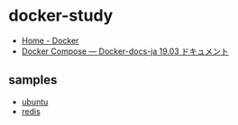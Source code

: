 # docker-study

- [Home \- Docker](https://www.docker.com/)
- [Docker Compose — Docker\-docs\-ja 19\.03 ドキュメント](https://docs.docker.jp/compose/toc.html)

## samples

- [ubuntu](./ubuntu/README.md)
- [redis](./samples/redis/README.md)